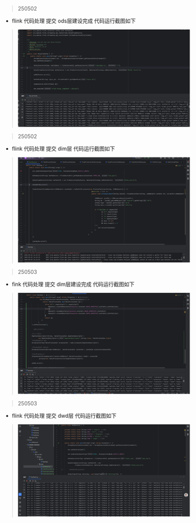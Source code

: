 > 250502 

* flink 代码处理 提交 ods层建设完成 代码运行截图如下 

> ![img.png](../docs/imgs/img1.png)

> 250502

* flink 代码处理 提交 dim层 代码运行截图如下

> ![img.png](../docs/imgs/img2.png)

> 250503

* fink 代码处理 提交 dim层建设完成 代码运行截图如下

> ![img.png](../docs/imgs/img3.png)

> 250503

* flink 代码处理 提交 dwd层 代码运行截图如下

> ![img.png](../docs/imgs/img5.png)

> 